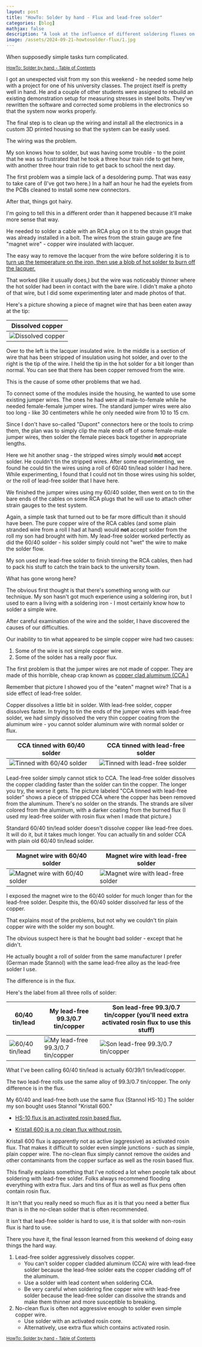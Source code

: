 ```yaml
---
layout: post
title: "HowTo: Solder by hand - Flux and lead-free solder"
categories: [blog]
mathjax: false
description: "A look at the influence of different soldering fluxes on the solderability of lead-free solder. Tips for using lead-free solder and for soldering copper clad aluminum (CCA) wire."
image: /assets/2024-09-21-howtosolder-flux/1.jpg
---
```

When supposedly simple tasks turn complicated.

<sub>[HowTo: Solder by hand - Table of Contents](howtosolder-toc)</sub>

I got an unexpected visit from my son this weekend - he needed some help with a project for one of his university classes.  The project itself is pretty well in hand.  He and a couple of other students were assigned to rebuild an existing demonstration setup for measuring stresses in steel bolts.  They've rewritten the software and corrected some problems in the electronics so that the system now works properly.

The final step is to clean up the wiring and install all the electronics in a custom 3D printed housing so that the system can be easily used.

The wiring was the problem.

My son knows how to solder, but was having some trouble - to the point that he was so frustrated that he took a three hour train ride to get here, with another three hour train ride to get back to school the next day.

The first problem was a simple lack of a desoldering pump.  That was easy to take care of (I've got two here.)  In a half an hour he had the eyelets from the PCBs cleaned to install some new connectors.

After that, things got hairy.

I'm going to tell this in a different order than it happened because it'll make more sense that way.

He needed to solder a cable with an RCA plug on it to the strain gauge that was already installed in a bolt.  The wires from the strain gauge are fine "magnet wire" - copper wire insulated with lacquer.

The easy way to remove the lacquer from the wire before soldering it is to [turn up the temperature on the iron, then use a blob of hot solder to burn off the lacquer.](howtosolder-17-headset)

That worked (like it usually does,) but the wire was noticeably thinner where the hot solder had been in contact with the bare wire.  I didn't make a photo of that wire, but I did some experimenting later and made photos of that.

Here's a picture showing a piece of magnet wire that has been eaten away at the tip:

|Dissolved copper|
|----------------|
|![Dissolved copper](/assets/2024-09-21-howtosolder-flux/1.jpg)|

Over to the left is the lacquer insulated wire.  In the middle is a section of wire that has been stripped of insulation using hot solder, and over to the right is the tip of the wire.  I held the tip in the hot solder for a bit longer than normal.  You can see that there has been copper removed from the wire.

This is the cause of some other problems that we had.

To connect some of the modules inside the housing, he wanted to use some existing jumper wires.  The ones he had were all male-to-female while he needed female-female jumper wires.  The standard jumper wires were also too long - like 30 centimeters while he only needed wire from 10 to 15 cm.

Since I don't have so-called "Dupont" connectors here or the tools to crimp them, the plan was to simply clip the male ends off of some female-male jumper wires, then solder the female pieces back together in appropriate lengths.

Here we hit another snag - the stripped wires simply would **not** accept solder.  He couldn't tin the stripped wires.  After some experimenting, we found he could tin the wires using a roll of 60/40 tin/lead solder I had here.  While experimenting, I found that I could not tin those wires using his solder, or the roll of lead-free solder that I have here.

We finished the jumper wires using my 60/40 solder, then went on to tin the bare ends of the cables on some RCA plugs that he will use to attach other strain gauges to the test system.

Again, a simple task that turned out to be far more difficult than it should have been.  The pure copper wire of the RCA cables (and some plain stranded wire from a roll I had at hand) would **not** accept solder from the roll my son had brought with him.  My lead-free solder worked perfectly as did the 60/40 solder - his solder simply could not "wet" the wire to make the solder flow.

My son used my lead-free solder to finish tinning the RCA cables, then had to pack his stuff to catch the train back to the university town.

What has gone wrong here?

The obvious first thought is that there's something wrong with our technique.  My son hasn't got much experience using a soldering iron, but I used to earn a living with a soldering iron - I most certainly know how to solder a simple wire.

After careful examination of the wire and the solder, I have discovered the causes of our difficulties.

Our inability to tin what appeared to be simple copper wire had two causes:
1. Some of the wire is not simple copper wire.
2. Some of the solder has a really poor flux.

The first problem is that the jumper wires are not made of copper.  They are made of this horrible, cheap crap known as [copper clad aluminum (CCA.)](https://en.wikipedia.org/wiki/Copper-clad_aluminium_wire)

Remember that picture I showed you of the "eaten" magnet wire?  That is a side effect of lead-free solder.

Copper dissolves a little bit in solder.  With lead-free solder, copper dissolves faster.  In trying to tin the ends of the jumper wires with lead-free solder, we had simply dissolved the very thin copper coating from the aluminum wire - you cannot solder aluminum wire with normal solder or flux.

|CCA tinned with 60/40 solder|CCA tinned with lead-free solder|
|------------------------|----------------------------|
|![Tinned with 60/40 solder](/assets/2024-09-21-howtosolder-flux/2.jpg)|![Tinned with lead-free solder](/assets/2024-09-21-howtosolder-flux/3.jpg)|

Lead-free solder simply cannot stick to CCA.  The lead-free solder dissolves the copper cladding faster than the solder can tin the copper.  The longer you try, the worse it gets.  The picture labeled "CCA tinned with lead-free solder" shows a piece of stripped CCA where the copper has been removed from the aluminum.  There's no solder on the strands.  The strands are silver colored from the aluminum, with a darker coating from the burned flux (I used my lead-free solder with rosin flux when I made that picture.)

Standard 60/40 tin/lead solder doesn't dissolve copper like lead-free does.  It will do it, but it takes much longer.  You can actually tin and solder CCA with plain old 60/40 tin/lead solder.

|Magnet wire with 60/40 solder|Magnet wire with lead-free solder|
|-----------------------------|---------------------------------|
|![Magnet wire with 60/40 solder](/assets/2024-09-21-howtosolder-flux/4.jpg)|![Magnet wire with lead-free solder](/assets/2024-09-21-howtosolder-flux/1.jpg)|

I exposed the magnet wire to the 60/40 solder for much longer than for the lead-free solder.  Despite this, the 60/40 solder dissolved far less of the copper.

That explains most of the problems, but not why we couldn't tin plain copper wire with the solder my son bought.

The obvious suspect here is that he bought bad solder - except that he didn't.

He actually bought a roll of solder from the same manufacturer I prefer (German made Stannol) with the same lead-free alloy as the lead-free solder I use.

The difference is in the flux.

Here's the label from all three rolls of solder:

|60/40 tin/lead|My lead-free 99.3/0.7 tin/copper|Son lead-free 99.3/0.7 tin/copper (you'll need extra activated rosin flux to use this stuff)|
|--------------|--------------------------------|---------------------------------|
|![60/40 tin/lead](/assets/2024-09-21-howtosolder-flux/5.jpg)|![My lead-free 99.3/0.7 tin/copper](/assets/2024-09-21-howtosolder-flux/6.jpg)|![Son lead-free 99.3/0.7 tin/copper](/assets/2024-09-21-howtosolder-flux/7.jpg)|

What I've been calling 60/40 tin/lead is actually 60/39/1 tin/lead/copper.

The two lead-free rolls use the same alloy of 99.3/0.7 tin/copper.  The only difference is in the flux.

My 60/40 and lead-free both use the same flux (Stannol HS-10.)  The solder my son bought uses Stannol "Kristall 600."

- [HS-10 flux is an activated rosin based flux.](https://web.archive.org/web/20240718180523/https://www.stannol.de/static_data/synology/Datenblaetter____Data%20Sheets/Technical_Data_Sheets____Technische_Datenblaetter/Solder_Wire____Loetdraehte/TDS_HS10_EN.pdf) 

- [Kristall 600 is a no clean flux without rosin.](https://web.archive.org/web/20240517164244/https://www.stannol.de/static_data/synology/Datenblaetter____Data%20Sheets/Technical_Data_Sheets____Technische_Datenblaetter/Solder_Wire____Loetdraehte/TDS_Kristall600_605_611_EN.pdf)

Kristall 600 flux is apparently not as active (aggressive) as activated rosin flux.  That makes it difficult to solder even simple junctions - such as simple, plain copper wire.  The no-clean flux simply cannot remove the oxides and other contaminants from the copper surface as well as the rosin based flux.

This finally explains something that I've noticed a lot when people talk about soldering with lead-free solder.  Folks always recommend flooding everything with extra flux.  Jars and tins of flux as well as flux pens often contain rosin flux.

It isn't that you really need so much flux as it is that you need a better flux than is in the no-clean solder that is often recommended.

It isn't that lead-free solder is hard to use, it is that solder with non-rosin flux is hard to use.

There you have it, the final lesson learned from this weekend of doing easy things the hard way.

1. Lead-free solder aggressively dissolves copper.
    - You can't solder copper cladded aluminum (CCA) wire with lead-free solder because the lead-free solder eats the copper cladding off of the aluminum.
    - Use a solder with lead content when soldering CCA.
    - Be very careful when soldering fine copper wire with lead-free solder because the lead-free solder can dissolve the strands and make them thinner and more susceptible to breaking.
2. No-clean flux is often not aggressive enough to solder even simple copper wire.
    - Use solder with an activated rosin core.
    - Alternatively, use extra flux which contains activated rosin.

<sub>[HowTo: Solder by hand - Table of Contents](howtosolder-toc)</sub>
